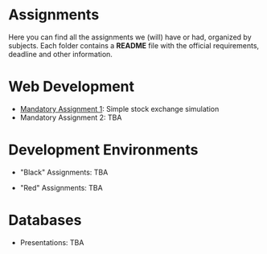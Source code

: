 # Assignments

Here you can find all the assignments we (will) have or had, organized by subjects. Each folder contains a **README** file with the official requirements, deadline and other information.

# Web Development

-   [Mandatory Assignment 1](https://github.com/gaboratorium/keaproject/tree/master/zoli/Assignments/Web_development/1st_mandatory_assignment): Simple stock exchange simulation
-   Mandatory Assignment 2: TBA

# Development Environments

-   "Black" Assignments: TBA

-   "Red" Assignments: TBA

# Databases

-   Presentations: TBA
